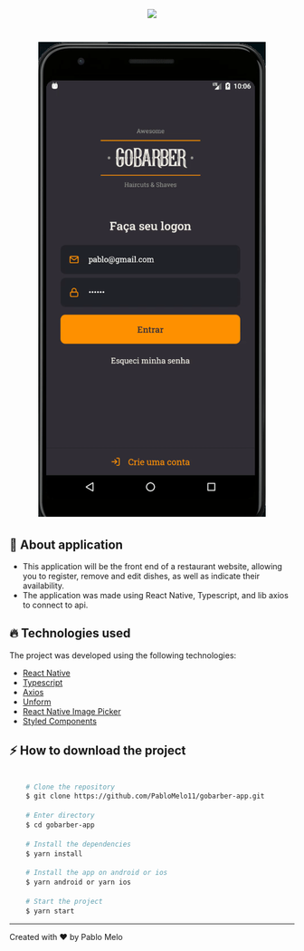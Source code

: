 <p align="center">
<img src="https://ik.imagekit.io/rmpz8b4ytr/logo_gostack_xOQ3emgGa.png"/>
</p>

<h1 align="center">
    <img alt="App-GoBarber" title="App-GoBarber" src=".github/app_gobarber.gif" />
</h1>

## 🚀 About application

- This application will be the front end of a restaurant website, allowing you to register, remove and edit dishes, as well as indicate their availability.
- The application was made using React Native, Typescript, and lib axios to connect to api.

## 🔥️ Technologies used

The project was developed using the following technologies:

- [React Native](https://github.com/facebook/react-native)
- [Typescript](https://www.typescriptlang.org/)
- [Axios](https://github.com/axios/axios)
- [Unform](https://unform.dev/)
- [React Native Image Picker](https://github.com/react-native-community/react-native-image-picker)
- [Styled Components](https://styled-components.com/)

## ⚡️ How to download the project

```bash

    # Clone the repository
    $ git clone https://github.com/PabloMelo11/gobarber-app.git

    # Enter directory
    $ cd gobarber-app

    # Install the dependencies
    $ yarn install

    # Install the app on android or ios
    $ yarn android or yarn ios

    # Start the project
    $ yarn start
```

---

Created with ❤️ by Pablo Melo
